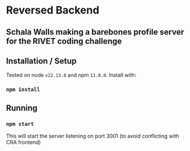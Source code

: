 # Reversed Backend
## Schala Walls making a barebones profile server for the RIVET coding challenge

## Installation / Setup

Tested on node `v22.13.0` and npm `11.0.0`. Install with:

### `npm install`

## Running

### `npm start`

This will start the server listening on port 3001 (to avoid conflicting with CRA frontend)
